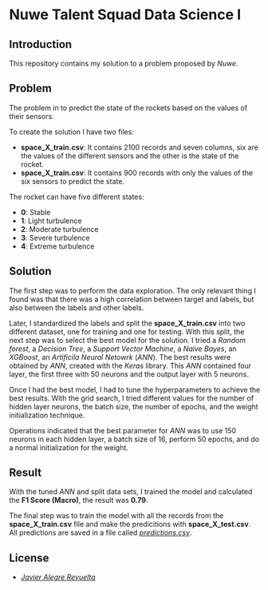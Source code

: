 # Nuwe Talent Squad Data Science I
## Introduction
This repository contains my solution to a problem proposed by *Nuwe*.

## Problem
The problem in to predict the state of the rockets based on the values of their sensors.

To create the solution I have two files:
- **space_X_train.csv**: It contains 2100 records and seven columns, six are the values of the different sensors and the other is the state of the rocket.
- **space_X_train.csv**: It contains 900 records with only the values of the six sensors to predict the state.

The rocket can have five different states:
- **0**: Stable
- **1**: Light turbulence
- **2**: Moderate turbulence
- **3**: Severe turbulence
- **4**: Extreme turbulence

## Solution
The first step was to perform the data exploration. The only relevant thing I found was that there was a high correlation between target and labels, but also between the labels and other labels.

Later, I standardized the labels and split the **space_X_train.csv** into two different dataset, one for training and one for testing.
With this split, the next step was to select the best model for the solution.
I tried a *Random forest*, a *Decision Tree*, a *Support Vector Machine*, a *Naive Bayes*,  an *XGBoost*, an *Artificila Neural Netowrk* (*ANN*).
The best results were obtained by *ANN*, created with the *Keras* library. This *ANN* contained four layer, the first three with 50 neurons and the output layer with 5 neurons.

Once I had the best model, I had to tune the hyperparameters to achieve the best results. With the grid search, I tried different values for the number of hidden layer neurons, the batch size, the number of epochs, and the weight initialization technique.

Operations indicated that the best parameter for *ANN* was to use 150 neurons in each hidden layer, a batch size of 16, perform 50 epochs, and do a normal initialization for the weight.

## Result

With the tuned *ANN* and split data sets, I trained the model and calculated the **F1 Score (Macro)**, the result was **0.79**.

The final step was to train the model with all the records from the **space_X_train.csv** file and make the predicitions with **space_X_test.csv**. All predictions are saved in a file called [*predictions.csv*](https://github.com/Javier-21/Nuwe-Talent-Squad---Data-Science-I/blob/main/src/predictions.csv).

## License
- [*Javier Alegre Revuelta*](https://github.com/Javier-21)
